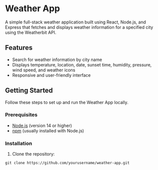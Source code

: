 # Weather App

A simple full-stack weather application built using React, Node.js, and Express that fetches and displays weather information for a specified city using the Weatherbit API.

## Features

- Search for weather information by city name
- Displays temperature, location, date, sunset time, humidity, pressure, wind speed, and weather icons
- Responsive and user-friendly interface

## Getting Started

Follow these steps to set up and run the Weather App locally.

### Prerequisites

- [Node.js](https://nodejs.org/en/) (version 14 or higher)
- [npm](https://www.npmjs.com/) (usually installed with Node.js)

### Installation

1. Clone the repository:

```git clone https://github.com/yourusername/weather-app.git```
